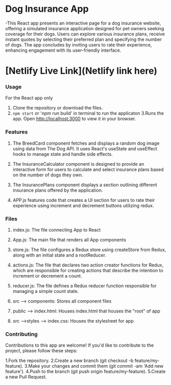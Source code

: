 # Dog Insurance App
-This React app presents an interactive page for a dog insurance website, offering a simulated insurance application designed for pet owners seeking coverage for their dogs. Users can explore various insurance plans, receive instant quotes by selecting their preferred plan and specifying the number of dogs. The app concludes by inviting users to rate their experience, enhancing engagement with its user-friendly interface.

# [Netlify Live Link](Netlify link here)

### Usage
For the React app only 
1. Clone the repository or download the files.
2. `npm start` or 'npm run build' in terminal to run the applicaton 
3.Runs the app.
Open [http://localhost:3000](http://localhost:3000) to view it in your browser.

   
### Features
1. The BreedCard component fetches and displays a random dog image using data from The Dog API. It uses React's useState and useEffect hooks to manage state and handle side effects.

2. The InsuranceCalculator component is designed to provide an interactive form for users to calculate and select insurance plans based on the number of dogs they own.

3. The InsurancePlans component displays a section outlining different insurance plans offered by the application.

4. APP.js features code that creates a UI section for users to rate their experience using increment and decrement buttons utilizing redux.

### Files
1. index.js: The file connecting App to React 

2. App.js: The main file that renders all App components

3. store.js: The file configures a Redux store using createStore from Redux, along with an initial state and a rootReducer.

4. actions.js: The file that declares two action creator functions for Redux, which are responsible for creating actions that describe the intention to increment or decrement a count.

5. reducer.js: The file defines a Redux reducer function responsible for managing a simple count state.

6. src --> components: Stores all component files 

7. public --> index.html: Houses index.html that houses the "root" of app

8. src -->styles --> index.css: Houses the stylesheet for app



### Contributing
Contributions to this app are welcome! If you'd like to contribute to the project, please follow these steps:

1.Fork the repository.
2.Create a new branch (git checkout -b feature/my-feature).
3.Make your changes and commit them (git commit -am 'Add new feature').
4.Push to the branch (git push origin feature/my-feature).
5.Create a new Pull Request.
